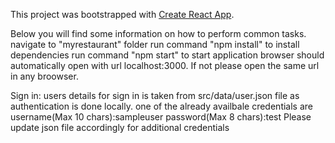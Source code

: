 This project was bootstrapped with [Create React App](https://github.com/facebookincubator/create-react-app).

Below you will find some information on how to perform common tasks.<br>
navigate to "myrestaurant" folder
run command "npm install" to install dependencies
run command "npm start" to start application
browser should automatically open with url localhost:3000. If not please open the same url in any broowser.

Sign in:
users details for sign in is taken from src/data/user.json file as authentication is done locally.
one of the already availbale credentials are 
username(Max 10 chars):sampleuser
password(Max 8 chars):test
Please update json file accordingly for additional credentials


 
